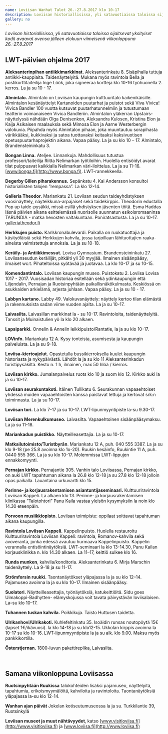 ```yaml
---
name: Loviisan Wanhat Talot 26.-27.8.2017 klo 10-17
description: Loviisan historiallisissa, yli satavuotiaissa taloissa sijaitsevat yksityiset kodit avaavat ovensa jälleen elokuun viimeisenä viikonloppuna. Tutustu viikonlopun ohjelmaan!
gallery: no
---
```

*Loviisan historiallisissa, yli satavuotiaissa taloissa sijaitsevat yksityiset kodit avaavat ovensa jälleen elokuun viimeisenä viikonloppuna 26.-27.8.2017*

## LWT-päivien ohjelma 2017

**Aleksanterinpihan antiikkimarkkinat.**  Aleksanterinkatu 8. Sisäpihalla tuttuja antiikki-kauppiaita. Taidenäyttelyitä. Mukana myös ravintola Bella ja postikorttitaiteilija Inge Löök, joka signeeraa kortteja klo 10-16 työhuonella 2. kerros. La ja su 10 - 17.

**Almintalo.** Almintalo on Loviisan kaupungin kulttuuritalo kaikenikäisille. Almintalon kesänäyttelyt Kartanoiden puutarhat ja puistot sekä Viva Vivica! Vivica Bandler 100 vuotta kutsuvat puutarhatunnelmiin ja tutustumaan teatterin voimanaiseen Vivica Bandleriin. Almintalon yläkerran Upstairs-näyttelyssä nähdään Olga Denisenkon, Aleksandra Kulosen, Kristina Elon ja Kaija Asikaisen maalauksia sekä Mimosa Elon ja Aarne Westerbergin valokuvia. Piipahda myös Almintalon pihaan, joka muuntautuu sorapihasta värikkääksi, kukkivaksi ja satoa tuottavaksi keitaaksi kaksivuotisen opetuspuutarhaprojektin aikana. Vapaa pääsy. La ja su klo 10 – 17.
Almintalo, Brandensteininkatu 3.

**Bongan Linna.** Ateljee. Linnankuja. Mahdollisuus tutustua professori/taiteilija Riitta Nelimarkan työtiloihin. Huolella entisöidyt avarat tilat pulppuavat kaikkialla Nelimarkan väri-iloittelua. La ja su 11-16.  [www.bonga.fi](http://www.bonga.fi). LWT-rannekkeella.

**Degerby Gillen piharakennus.** Sepänkatu 4. Kai Andersson konsultoi historiallisten talojen ”rempassa”. La klo 12-14.

**Galleria Theodor.** Mariankatu 21. Loviisan seudun taideyhdistyksen vuosinäyttely, näyteikkuna-arpajaiset sekä taidekirppis. Theodorin edustalla Pop up taide-pysäkki, missä esillä yhdistyksen jäsenten töitä. Esma Haddas läsnä päivien aikana esittelemässä nuorisolle suunnatun esikoisromaaninsa TARUNDIA - matka hevosten valtakuntaan. Poniratsastusta.  La ja su 10-17. [galleriatheodor.fi](http://galleriatheodor.fi)

**Herkkujen puisto.** Karlskronabulevardi. Paikalla on ruokatuottajia ja käsityöläisiä sekä Herkkujen kahvila, jossa tarjoillaan lähituottajien raaka-aineista valmistettuja annoksia. La ja su 10-18.

**Keräily- ja Antiikkimessut.** Lovisa Gymnasium. Brandensteininkatu 27. Loviisanseudun keräilijät, pitkälti yli 30 myyjää. llmainen sisäänpääsy, ilmaiset wc:t. Pihateltoissa syötävää ja juotavaa. La klo 10-17 ja su 10-15.

**Komendantintalo.** Loviisan kaupungin museo. Puistokatu 2. Loviisa Lovisa 1017 - 2017. Vuosisadan historiaa esitellään sekä ydinkaupungin että Liljendalin, Pernajan ja Ruotsinpyhtään paikallisnäkökulmasta. Keskiössä on asukkaiden arkielämä, arjesta juhlaan. Vapaa pääsy. La ja su 10 - 17.

**Labbyn kartano.** Labby 49. Valokuvanäyttely: näyttely kertoo tilan elämästä ja rakennuksista sadan viime vuoden ajalta. La ja su 10-17.

**Laivasilta.** Laivasillan markkinat la - su 10-17. Ravintoloita, taidenäyttelyitä. Tanssit  ja Muinaistulien yö la klo 20 alkaen.

**Lapsiparkki.** Onnelin & Annelin leikkipuisto/Rantatie, la ja su klo 10-17.

**LOVinfo.** Mariankatu 12 A. Kysy tonteista, asumisesta ja kaupungin palveluista. La ja su 9-18.

**Loviisa-kiertoajelut.** Opastetulla bussikierroksella kuulet kaupungin historiasta ja nykypäivästä. Lähdöt la ja su klo 11 Aleksanterinkadun turistipysäkiltä. Kesto n. 1 h, ilmainen, max 50 hlöä / kierros.

**Loviisan kirkko.**  Jumalanpalvelus ruots klo 10 ja suom klo 12. Kirkko auki la ja su 10-17.

**Loviisan seurakuntakoti.** Itäinen Tullikatu 6. Seurakunnan vapaaehtoiset yhdessä muiden vapaaehtoisten kanssa paistavat lettuja ja kertovat srk:n toiminnasta. La ja su 10-17.

**Loviisan tori.** La klo 7-17 ja su 10-17. LWT-lipunmyyntipiste la-su 9.30-17.

**Loviisan Merenkulkumuseo.** Laivasilta. Vapaaehtoinen sisäänpääsymaksu. La ja su 11-18.

**Mariankadun puistikko.** Näytteilleasettajia. La ja su 10-17.

**Matkailutoimisto/Turistbyrån**. Mariankatu 12 A, puh. 040 555 3387. La ja su klo 9-18 (pe 25.8 avoinna klo 1o-20). Ruukin kesäinfo, Ruukintie 11 A, puh. 0440 555 366. La ja su klo 10-17. Molemmissa LWT-lippujen ennakkomyynti.

**Pernajan kirkko.** Pernajantie 305. Vanhin talo Loviisassa, Pernajan kirkko, on auki LWT tapahtuman aikana la 26.8 klo 12-18 ja su 27.8 klo 12-18 jolloin opas paikalla. Lauantaina urkuvartti klo 15.

**Perinne- ja korjausrakentamisen asiantuntijaseminaari.** Kulttuuriravintola Loviisan Kappeli. La alkaen klo 13. Perinne- ja korjausrakentamisen klinikassa ”Talotohtori” Panu Kaila vastaa yleisön kysymyksiin la noin klo 14.30 eteenpäin.

**Porvoon musiikkiopisto.** Loviisan toimipiste: oppilaat soittavat tapahtuman aikana kaupungilla.

**Ravintola Loviisan Kappeli.** Kappelinpuisto. Huolella restauroitu Kulttuuriravintola Loviisan Kappeli: ravintola, Romanov-kahvila sekä avoveranta, jonka edessä avautuu hurmaava Kappelinpuisto. Kappelin verannalla entisöintinäytöksiä. LWT-seminaari la klo 13-14.30, Panu Kailan korjausklinikka n. klo 14.30 alkaen.  La 11–17, keittiö sulkee klo 16.

**Runda munken**, kahvila/konditoria. Aleksanterinkatu 6. Mirja Marschin taidenäyttely. La 9-18 ja su 11-17.

**Strömforsin ruukki.** Taontanäytökset yläpajassa la ja su klo 12–14. Pajamuseo avoinna la ja su klo 10–17. Ilmainen sisäänpääsy.

**Suolatori.** Näytteilleasettajia, työnäytöksiä, katukeittiöitä. Sidu goes Uimakoppi-Badhytten- elämyskojussa voit tavata päivystävän loviisalaisen. La–su klo 10–17.

**Tuhannen tuskan kahvila.** Poikkikuja. Taisto Huttusen taidetta.

**Ulrikanhovi/Ulrikakoti.** Kuhlefeltinkatu 35. Isoäidin runsas noutopöytä 15€ (lapset 1€/ikävuosi). la klo 14-18 ja su klo12-15. Ukkolan kirppis avoinna la 10-17 su klo 10-16. LWT-lipunmyyntipiste la ja su alk. klo 9.00. Maksu myös pankkikortilla.

**Österstjernan.** 1800-luvun pakettireplika, Laivasilta.

&nbsp;

## Samana viikonloppuna Loviisassa

**Ruotsinpyhtään Ruukissa** talokohteiden lisäksi pajamuseo, näyttelyitä, tapahtumia, erikoismyymälöitä, kahviloita ja ravintoloita. Taontanäytöksiä yläpajassa la-su klo 12-14.

**Wanhan ajan päivät** Jokelan kotiseutumuseossa la ja su. Turkkilantie 39, Ruotsinkylä

**Loviisan museot ja muut nähtävyydet**, katso [www.visitloviisa.fi](http://www.visitloviisa.fi) ja [www.loviisa.fi](http://www.loviisa.fi)
